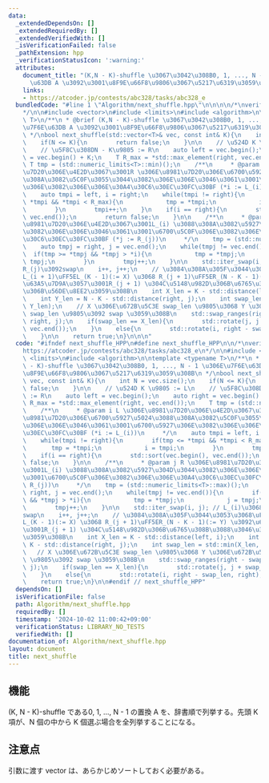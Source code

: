 ```yaml
---
data:
  _extendedDependsOn: []
  _extendedRequiredBy: []
  _extendedVerifiedWith: []
  _isVerificationFailed: false
  _pathExtension: hpp
  _verificationStatusIcon: ':warning:'
  attributes:
    document_title: "(K,N - K)-shuffle \u3067\u3042\u308B0, 1, ..., N - 1 \u306E\u7F6E\
      \u63DB A \u3092\u3001\u8F9E\u66F8\u9806\u3067\u5217\u6319\u3059\u308B"
    links:
    - https://atcoder.jp/contests/abc328/tasks/abc328_e
  bundledCode: "#line 1 \"Algorithm/next_shuffle.hpp\"\n\n\n\n/*\nverify\n\u30FBhttps://atcoder.jp/contests/abc328/tasks/abc328_e\n\
    */\n\n#include <vector>\n#include <limits>\n#include <algorithm>\n\ntemplate <typename\
    \ T>\n/**\n * @brief (K,N - K)-shuffle \u3067\u3042\u308B0, 1, ..., N - 1 \u306E\
    \u7F6E\u63DB A \u3092\u3001\u8F9E\u66F8\u9806\u3067\u5217\u6319\u3059\u308B\n\
    \ */\nbool next_shuffle(std::vector<T>& vec, const int& K){\n    int N = vec.size();\n\
    \    if(N <= K){\n        return false;\n    }\n\n    // \u524D K \u9805 := L\n\
    \    // \u5F8C\u308DN - K\u9805 := R\n    auto left = vec.begin();\n    auto right\
    \ = vec.begin() + K;\n    T R_max = *std::max_element(right, vec.end());\n   \
    \ T tmp = (std::numeric_limits<T>::min)();\n    /**\n     * @param i L \u306E\u8981\
    \u7D20\u306E\u4E2D\u3067\u3001R \u306E\u8981\u7D20\u306E\u6700\u5927\u5024\u3088\
    \u308A\u3082\u5C0F\u3055\u3044\u3082\u306E\u306E\u3046\u3061\u3001\u6700\u5927\
    \u306E\u3082\u306E\u306E\u30A4\u30C6\u30EC\u30FC\u30BF (*i := L_(i))\n     */\n\
    \    auto tmpi = left, i = right;\n    while(tmpi != right){\n        if(tmp <=\
    \ *tmpi && *tmpi < R_max){\n            tmp = *tmpi;\n            i = tmpi;\n\
    \        }\n        tmpi++;\n    }\n    if(i == right){\n        std::sort(vec.begin(),\
    \ vec.end());\n        return false;\n    }\n\n    /**\n     * @param j R \u306E\
    \u8981\u7D20\u306E\u4E2D\u3067\u3001L_(i) \u3088\u308A\u3082\u5927\u304D\u3044\
    \u3082\u306E\u306E\u3046\u3061\u3001\u6700\u5C0F\u306E\u3082\u306E\u306E\u30A4\
    \u30C6\u30EC\u30FC\u30BF (*j := R_(j))\n     */\n    tmp = (std::numeric_limits<T>::max)();\n\
    \    auto tmpj = right, j = vec.end();\n    while(tmpj != vec.end()){\n      \
    \  if(tmp >= *tmpj && *tmpj > *i){\n            tmp = *tmpj;\n            j =\
    \ tmpj;\n        }\n        tmpj++;\n    }\n\n    std::iter_swap(i, j); // L_(i)\u3068\
    R_(j)\u3092swap\n    i++, j++;\n    // \u3084\u308A\u305F\u3044\u3053\u3068\uFF1A\
    L_(i + 1)\uFF5EL_(K - 1)(:= X) \u3068 R_(j + 1)\uFF5ER_(N - K - 1)(:= Y) \u3092\
    \u63A5\u7D9A\u3057\u3001R_(j + 1) \u304C\u5148\u982D\u306B\u6765\u308B\u3088\u3046\
    \u306B\u56DE\u8EE2\u3059\u308B\n    int X_len = K - std::distance(left, i);\n\
    \    int Y_len = N - K - std::distance(right, j);\n    int swap_len = std::min(X_len,\
    \ Y_len);\n    // X \u306E\u672B\u5C3E swap_len \u9805\u3068 Y \u306E\u672B\u5C3E\
    \ swap_len \u9805\u3092 swap \u3059\u308B\n    std::swap_ranges(right - swap_len,\
    \ right, j);\n    if(swap_len == X_len){\n        std::rotate(j, j + swap_len,\
    \ vec.end());\n    }\n    else{\n        std::rotate(i, right - swap_len, right);\n\
    \    }\n\n    return true;\n}\n\n\n"
  code: "#ifndef next_shuffle_HPP\n#define next_shuffle_HPP\n\n/*\nverify\n\u30FB\
    https://atcoder.jp/contests/abc328/tasks/abc328_e\n*/\n\n#include <vector>\n#include\
    \ <limits>\n#include <algorithm>\n\ntemplate <typename T>\n/**\n * @brief (K,N\
    \ - K)-shuffle \u3067\u3042\u308B0, 1, ..., N - 1 \u306E\u7F6E\u63DB A \u3092\u3001\
    \u8F9E\u66F8\u9806\u3067\u5217\u6319\u3059\u308B\n */\nbool next_shuffle(std::vector<T>&\
    \ vec, const int& K){\n    int N = vec.size();\n    if(N <= K){\n        return\
    \ false;\n    }\n\n    // \u524D K \u9805 := L\n    // \u5F8C\u308DN - K\u9805\
    \ := R\n    auto left = vec.begin();\n    auto right = vec.begin() + K;\n    T\
    \ R_max = *std::max_element(right, vec.end());\n    T tmp = (std::numeric_limits<T>::min)();\n\
    \    /**\n     * @param i L \u306E\u8981\u7D20\u306E\u4E2D\u3067\u3001R \u306E\
    \u8981\u7D20\u306E\u6700\u5927\u5024\u3088\u308A\u3082\u5C0F\u3055\u3044\u3082\
    \u306E\u306E\u3046\u3061\u3001\u6700\u5927\u306E\u3082\u306E\u306E\u30A4\u30C6\
    \u30EC\u30FC\u30BF (*i := L_(i))\n     */\n    auto tmpi = left, i = right;\n\
    \    while(tmpi != right){\n        if(tmp <= *tmpi && *tmpi < R_max){\n     \
    \       tmp = *tmpi;\n            i = tmpi;\n        }\n        tmpi++;\n    }\n\
    \    if(i == right){\n        std::sort(vec.begin(), vec.end());\n        return\
    \ false;\n    }\n\n    /**\n     * @param j R \u306E\u8981\u7D20\u306E\u4E2D\u3067\
    \u3001L_(i) \u3088\u308A\u3082\u5927\u304D\u3044\u3082\u306E\u306E\u3046\u3061\
    \u3001\u6700\u5C0F\u306E\u3082\u306E\u306E\u30A4\u30C6\u30EC\u30FC\u30BF (*j :=\
    \ R_(j))\n     */\n    tmp = (std::numeric_limits<T>::max)();\n    auto tmpj =\
    \ right, j = vec.end();\n    while(tmpj != vec.end()){\n        if(tmp >= *tmpj\
    \ && *tmpj > *i){\n            tmp = *tmpj;\n            j = tmpj;\n        }\n\
    \        tmpj++;\n    }\n\n    std::iter_swap(i, j); // L_(i)\u3068R_(j)\u3092\
    swap\n    i++, j++;\n    // \u3084\u308A\u305F\u3044\u3053\u3068\uFF1AL_(i + 1)\uFF5E\
    L_(K - 1)(:= X) \u3068 R_(j + 1)\uFF5ER_(N - K - 1)(:= Y) \u3092\u63A5\u7D9A\u3057\
    \u3001R_(j + 1) \u304C\u5148\u982D\u306B\u6765\u308B\u3088\u3046\u306B\u56DE\u8EE2\
    \u3059\u308B\n    int X_len = K - std::distance(left, i);\n    int Y_len = N -\
    \ K - std::distance(right, j);\n    int swap_len = std::min(X_len, Y_len);\n \
    \   // X \u306E\u672B\u5C3E swap_len \u9805\u3068 Y \u306E\u672B\u5C3E swap_len\
    \ \u9805\u3092 swap \u3059\u308B\n    std::swap_ranges(right - swap_len, right,\
    \ j);\n    if(swap_len == X_len){\n        std::rotate(j, j + swap_len, vec.end());\n\
    \    }\n    else{\n        std::rotate(i, right - swap_len, right);\n    }\n\n\
    \    return true;\n}\n\n#endif // next_shuffle_HPP"
  dependsOn: []
  isVerificationFile: false
  path: Algorithm/next_shuffle.hpp
  requiredBy: []
  timestamp: '2024-10-02 11:00:42+09:00'
  verificationStatus: LIBRARY_NO_TESTS
  verifiedWith: []
documentation_of: Algorithm/next_shuffle.hpp
layout: document
title: next_shuffle
---
```


## 機能

(K, N - K)-shuffle である0, 1, ..., N - 1 の置換 A を、辞書順で列挙する。先頭 K 項が、N 個の中から K 個選ぶ場合を全列挙することになる。

## 注意点
引数に渡す vector は、あらかじめソートしておく必要がある。